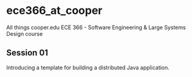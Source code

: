 # ece366_at_cooper
All things cooper.edu ECE 366 - Software Engineering &amp; Large Systems Design course

## Session 01

Introducing a template for building a distributed Java application.
